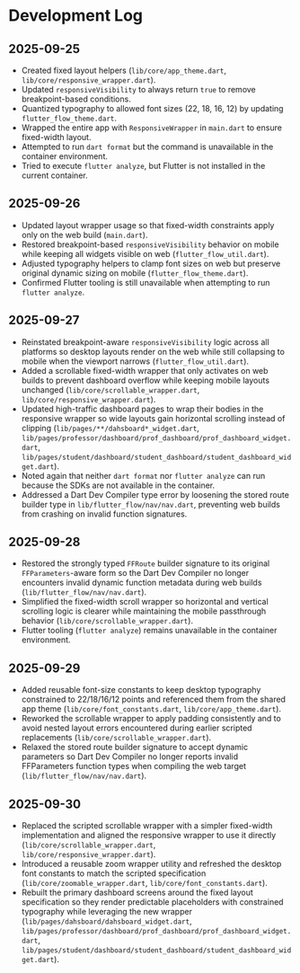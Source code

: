 # Development Log

## 2025-09-25
- Created fixed layout helpers (`lib/core/app_theme.dart`, `lib/core/responsive_wrapper.dart`).
- Updated `responsiveVisibility` to always return `true` to remove breakpoint-based conditions.
- Quantized typography to allowed font sizes (22, 18, 16, 12) by updating `flutter_flow_theme.dart`.
- Wrapped the entire app with `ResponsiveWrapper` in `main.dart` to ensure fixed-width layout.
- Attempted to run `dart format` but the command is unavailable in the container environment.
- Tried to execute `flutter analyze`, but Flutter is not installed in the current container.

## 2025-09-26
- Updated layout wrapper usage so that fixed-width constraints apply only on the web build (`main.dart`).
- Restored breakpoint-based `responsiveVisibility` behavior on mobile while keeping all widgets visible on web (`flutter_flow_util.dart`).
- Adjusted typography helpers to clamp font sizes on web but preserve original dynamic sizing on mobile (`flutter_flow_theme.dart`).
- Confirmed Flutter tooling is still unavailable when attempting to run `flutter analyze`.

## 2025-09-27
- Reinstated breakpoint-aware `responsiveVisibility` logic across all platforms so desktop layouts render on the web while still collapsing to mobile when the viewport narrows (`flutter_flow_util.dart`).
- Added a scrollable fixed-width wrapper that only activates on web builds to prevent dashboard overflow while keeping mobile layouts unchanged (`lib/core/scrollable_wrapper.dart`, `lib/core/responsive_wrapper.dart`).
- Updated high-traffic dashboard pages to wrap their bodies in the responsive wrapper so wide layouts gain horizontal scrolling instead of clipping (`lib/pages/**/dahsboard*_widget.dart`, `lib/pages/professor/dashboard/prof_dashboard/prof_dashboard_widget.dart`, `lib/pages/student/dashboard/student_dashboard/student_dashboard_widget.dart`).
- Noted again that neither `dart format` nor `flutter analyze` can run because the SDKs are not available in the container.
- Addressed a Dart Dev Compiler type error by loosening the stored route builder type in `lib/flutter_flow/nav/nav.dart`, preventing web builds from crashing on invalid function signatures.

## 2025-09-28
- Restored the strongly typed `FFRoute` builder signature to its original `FFParameters`-aware form so the Dart Dev Compiler no longer encounters invalid dynamic function metadata during web builds (`lib/flutter_flow/nav/nav.dart`).
- Simplified the fixed-width scroll wrapper so horizontal and vertical scrolling logic is clearer while maintaining the mobile passthrough behavior (`lib/core/scrollable_wrapper.dart`).
- Flutter tooling (`flutter analyze`) remains unavailable in the container environment.

## 2025-09-29
- Added reusable font-size constants to keep desktop typography constrained to 22/18/16/12 points and referenced them from the shared app theme (`lib/core/font_constants.dart`, `lib/core/app_theme.dart`).
- Reworked the scrollable wrapper to apply padding consistently and to avoid nested layout errors encountered during earlier scripted replacements (`lib/core/scrollable_wrapper.dart`).
- Relaxed the stored route builder signature to accept dynamic parameters so Dart Dev Compiler no longer reports invalid FFParameters function types when compiling the web target (`lib/flutter_flow/nav/nav.dart`).

## 2025-09-30
- Replaced the scripted scrollable wrapper with a simpler fixed-width implementation and aligned the responsive wrapper to use it directly (`lib/core/scrollable_wrapper.dart`, `lib/core/responsive_wrapper.dart`).
- Introduced a reusable zoom wrapper utility and refreshed the desktop font constants to match the scripted specification (`lib/core/zoomable_wrapper.dart`, `lib/core/font_constants.dart`).
- Rebuilt the primary dashboard screens around the fixed layout specification so they render predictable placeholders with constrained typography while leveraging the new wrapper (`lib/pages/dahsboard/dahsboard_widget.dart`, `lib/pages/professor/dashboard/prof_dashboard/prof_dashboard_widget.dart`, `lib/pages/student/dashboard/student_dashboard/student_dashboard_widget.dart`).
